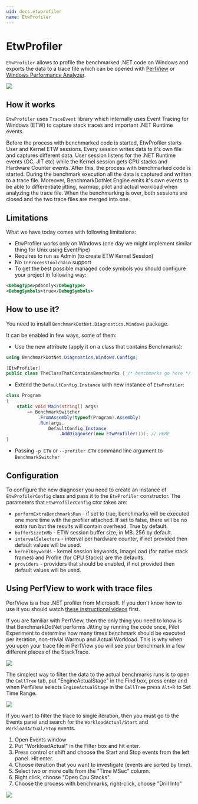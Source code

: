 ```yaml
---
uid: docs.etwprofiler
name: EtwProfiler
---
```


# EtwProfiler

`EtwProfiler` allows to profile the benchmarked .NET code on Windows and exports the data to a trace file which can be opened with [PerfView](https://github.com/Microsoft/perfview) or [Windows Performance Analyzer](https://learn.microsoft.com/windows-hardware/test/wpt/windows-performance-analyzer).

![](https://adamsitnik.com/images/etwprofiler/flamegraph.png)

## How it works

`EtwProfiler` uses `TraceEvent` library which internally uses Event Tracing for Windows (ETW) to capture stack traces and important .NET Runtime events.

Before the process with benchmarked code is started, EtwProfiler starts User and Kernel ETW sessions. Every session writes data to it's own file and captures different data. User session listens for the .NET Runtime events (GC, JIT etc) while the Kernel session gets CPU stacks and Hardware Counter events. After this, the process with benchmarked code is started. During the benchmark execution all the data is captured and written to a trace file. Moreover, BenchmarkDotNet Engine emits it's own events to be able to differentiate jitting, warmup, pilot and actual workload when analyzing the trace file. When the benchmarking is over, both sessions are closed and the two trace files are merged into one.

## Limitations

What we have today comes with following limitations:

* EtwProfiler works only on Windows (one day we might implement similar thing for Unix using EventPipe)
* Requires to run as Admin (to create ETW Kernel Session)
* No `InProcessToolchain` support
* To get the best possible managed code symbols you should configure your project in following way:

```xml
<DebugType>pdbonly</DebugType>
<DebugSymbols>true</DebugSymbols>
```

## How to use it?

You need to install `BenchmarkDotNet.Diagnostics.Windows` package.

It can be enabled in few ways, some of them:

* Use the new attribute (apply it on a class that contains Benchmarks):

```cs
using BenchmarkDotNet.Diagnostics.Windows.Configs;

[EtwProfiler]
public class TheClassThatContainsBenchmarks { /* benchmarks go here */ }
```

* Extend the `DefaultConfig.Instance` with new instance of `EtwProfiler`:

```cs
class Program
{
    static void Main(string[] args)
        => BenchmarkSwitcher
            .FromAssembly(typeof(Program).Assembly)
            .Run(args,
                DefaultConfig.Instance
                    .AddDiagnoser(new EtwProfiler())); // HERE
}
```

* Passing `-p ETW` or `--profiler ETW` command line argument to `BenchmarkSwitcher`


## Configuration

To configure the new diagnoser you need to create an instance of `EtwProfilerConfig` class and pass it to the `EtwProfiler` constructor. The parameters that `EtwProfilerConfig` ctor takes are:

* `performExtraBenchmarksRun` - if set to true, benchmarks will be executed one more time with the profiler attached. If set to false, there will be no extra run but the results will contain overhead. True by default.
* `bufferSizeInMb` - ETW session buffer size, in MB. 256 by default.
* `intervalSelectors` - interval per hardware counter, if not provided then default values will be used.
* `kernelKeywords` - kernel session keywords, ImageLoad (for native stack frames) and Profile (for CPU Stacks) are the defaults.
* `providers` - providers that should be enabled, if not provided then default values will be used.

## Using PerfView to work with trace files

PerfView is a free .NET profiler from Microsoft. If you don't know how to use it you should watch [these instructional videos](https://channel9.msdn.com/Series/PerfView-Tutorial) first.

If you are familiar with PerfView, then the only thing you need to know is that BenchmarkDotNet performs Jitting by running the code once, Pilot Experiment to determine how many times benchmark should be executed per iteration, non-trivial Warmup and Actual Workload. This is why when you open your trace file in PerfView you will see your benchmark in a few different places of the StackTrace.

![](https://adamsitnik.com/images/etwprofiler/flamegraph_not_filtered.png)

The simplest way to filter the data to the actual benchmarks runs is to open the `CallTree` tab, put "EngineActualStage" in the Find box, press enter and when PerfView selects `EngineActualStage` in the `CallTree` press `Alt+R` to Set Time Range.

![](https://adamsitnik.com/images/etwprofiler/perfview.gif)

If you want to filter the trace to single iteration, then you must go to the Events panel and search for the `WorkloadActual/Start` and `WorkloadActual/Stop` events.

1. Open Events window
2. Put "WorkloadActual" in the Filter box and hit enter.
3. Press control or shift and choose the Start and Stop events from the left panel. Hit enter.
4. Choose iteration that you want to investigate (events are sorted by time).
5. Select two or more cells from the "Time MSec" column.
6. Right click, choose "Open Cpu Stacks".
7. Choose the process with benchmarks, right-click, choose "Drill Into"

![](https://adamsitnik.com/images/etwprofiler/perfview_events.gif)
